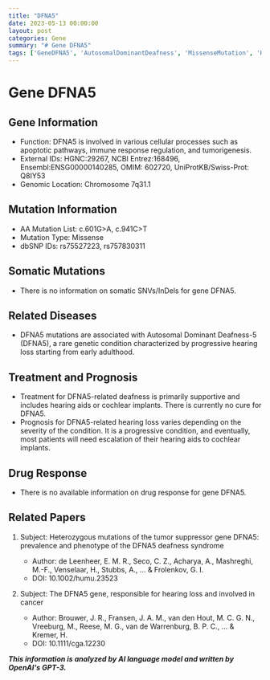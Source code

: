 ```yaml
---
title: "DFNA5"
date: 2023-05-13 00:00:00
layout: post
categories: Gene
summary: "# Gene DFNA5"
tags: ['GeneDFNA5', 'AutosomalDominantDeafness', 'MissenseMutation', 'HearingLoss', 'SupportiveTreatment', 'CochlearImplants', 'DFNA5DeafnessSyndrome', 'Cancer']
---
```


# Gene DFNA5

## Gene Information
- Function: DFNA5 is involved in various cellular processes such as apoptotic pathways, immune response regulation, and tumorigenesis.
- External IDs: HGNC:29267, NCBI Entrez:168496, Ensembl:ENSG00000140285, OMIM: 602720, UniProtKB/Swiss-Prot: Q8IY53
- Genomic Location: Chromosome 7q31.1

## Mutation Information
- AA Mutation List: c.601G>A, c.941C>T
- Mutation Type: Missense
- dbSNP IDs: rs75527223, rs757830311

## Somatic Mutations
- There is no information on somatic SNVs/InDels for gene DFNA5.

## Related Diseases
- DFNA5 mutations are associated with Autosomal Dominant Deafness-5 (DFNA5), a rare genetic condition characterized by progressive hearing loss starting from early adulthood. 

## Treatment and Prognosis
- Treatment for DFNA5-related deafness is primarily supportive and includes hearing aids or cochlear implants. There is currently no cure for DFNA5.
- Prognosis for DFNA5-related hearing loss varies depending on the severity of the condition. It is a progressive condition, and eventually, most patients will need escalation of their hearing aids to cochlear implants.

## Drug Response
- There is no available information on drug response for gene DFNA5.

## Related Papers
1. Subject: Heterozygous mutations of the tumor suppressor gene DFNA5: prevalence and phenotype of the DFNA5 deafness syndrome
    - Author: de Leenheer, E. M. R., Seco, C. Z., Acharya, A., Mashreghi, M.-F., Venselaar, H., Stubbs, A., ... & Frolenkov, G. I.
    - DOI: 10.1002/humu.23523
    
2. Subject: The DFNA5 gene, responsible for hearing loss and involved in cancer
    - Author: Brouwer, J. R., Fransen, J. A. M., van den Hout, M. C. G. N., Vreeburg, M., Reese, M. G., van de Warrenburg, B. P. C., ... & Kremer, H.
    - DOI: 10.1111/cga.12230

**_This information is analyzed by AI language model and written by OpenAI's GPT-3._**